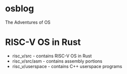 # osblog
The Adventures of OS

# RISC-V OS in Rust
- risc_v/src - contains RISC-V OS in Rust
- risc_v/src/asm - contains assembly portions
- risc_v/userspace - contains C++ userspace programs
